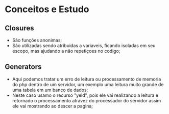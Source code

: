 # Conceitos e Estudo

## Closures

* São funções anonimas;
* São utilizadas sendo atribuidas a variaveis, ficando isoladas em seu escopo, mas ajudando a não repetiçoes no codigo;

## Generators

* Aqui podemos tratar um erro de leitura ou processamento de memoria do php dentro de um servidor, um exemplo uma leitura muito grande de uma tabela em um
banco de dados;
* Neste caso usamo o recurso "yeld", pois ele vai realizando a leitura e retornado o processamento atravez do processador do servidor assim ele vai mostrando ao descer
a pagina;